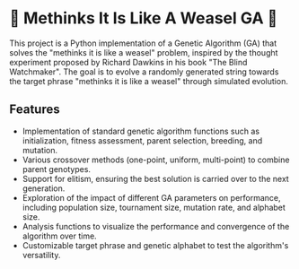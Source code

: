 # 🧬 Methinks It Is Like A Weasel GA 🧬

This project is a Python implementation of a Genetic Algorithm (GA) that solves the "methinks it is like a weasel" problem, inspired by the thought experiment proposed by Richard Dawkins in his book "The Blind Watchmaker". The goal is to evolve a randomly generated string towards the target phrase "methinks it is like a weasel" through simulated evolution.

## Features

- Implementation of standard genetic algorithm functions such as initialization, fitness assessment, parent selection, breeding, and mutation.
- Various crossover methods (one-point, uniform, multi-point) to combine parent genotypes.
- Support for elitism, ensuring the best solution is carried over to the next generation.
- Exploration of the impact of different GA parameters on performance, including population size, tournament size, mutation rate, and alphabet size.
- Analysis functions to visualize the performance and convergence of the algorithm over time.
- Customizable target phrase and genetic alphabet to test the algorithm's versatility.

